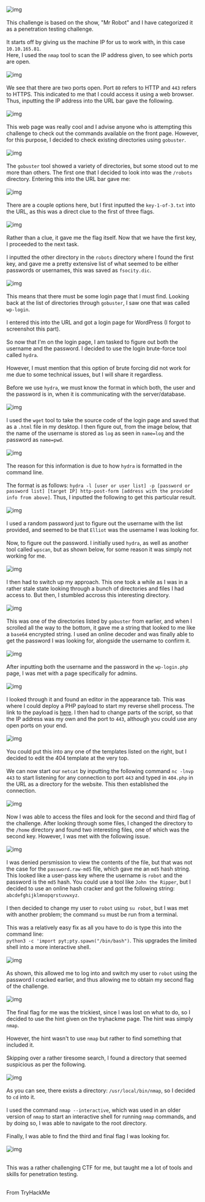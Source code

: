 ![img](images/challenge.png) <br><br>
This challenge is based on the show, "Mr Robot" and I have categorized it as a penetration testing challenge.<br><br>
It starts off by giving us the machine IP for us to work with, in this case `10.10.165.81`. <br>
Here, I used the `nmap` tool to scan the IP address given, to see which ports are open. <br><br>
![img](images/nmap.png) <br><br>
We see that there are two ports open. Port `80` refers to HTTP and `443` refers to HTTPS. This indicated to me
that I could access it using a web browser. Thus, inputting the IP address into the URL bar gave the following.<br><br>
![img](images/homepage.png)<br><br>
This web page was really cool and I advise anyone who is attempting this challenge to check out the commands available on the front page. However, for this
purpose, I decided to check existing directories using `gobuster`.<br><br>
![img](images/gobuster.png)<br><br>
The `gobuster` tool showed a variety of directories, but some stood out to me more than others. The first one that I decided to look into was
the `/robots` directory. Entering this into the URL bar gave me: <br><br>
![img](images/robots.png)<br><br>
There are a couple options here, but I first inputted the `key-1-of-3.txt` into the URL, as this was a direct clue to the first of three flags.<br><br>
![img](images/key1.png)<br><br>
Rather than a clue, it gave me the flag itself. Now that we have the first key, I proceeded to the next task.<br><br>
I inputted the other directory in the `robots` directory where I found the first key, and gave me a pretty extensive list of what seemed to be either passwords or usernames, this was saved as `fsocity.dic`.<br><br>
![img](images/wordlist.png)<br><br>
This means that there must be some login page that I must find. Looking back at the list of directories through `gobuster`, I saw one that was called `wp-login`. <br><br>
I entered this into the URL and got a login page for WordPress (I forgot to screenshot this part).<br><br>
So now that I'm on the login page, I am tasked to figure out both the username and the password. I decided to use the login brute-force tool called `hydra`.<br><br>
However, I must mention that this option of brute forcing did not work for me due to some technical issues, but I will share it regardless. <br><br>
Before we use `hydra`, we must know the format in which both, the user and the password is in, when it is communicating with the server/database.<br><br>
![img](images/wget.png)<br><br>
I used the `wget` tool to take the source code of the login page and saved that as a `.html` file in my desktop. I then figure out, from the image below, that the name of the username is stored as `log` as seen in `name=log` and the password as `name=pwd`.<br><br>
![img](images/html.png)<br><br>
The reason for this information is due to how `hydra` is formatted in the command line. <br><br>
The format is as follows: `hydra -l [user or user list] -p [password or password list] [target IP] http-post-form [address with the provided info from above]`.
Thus, I inputted the following to get this particular result.<br><br>
![img](images/hydra1.png)<br><br>
I used a random password just to figure out the username with the list provided, and seemed to be that `Elliot` was the username I was looking for.<br><br>
Now, to figure out the password. I initially used `hydra`, as well as another tool called `wpscan`, but as shown below, for some reason it was simply not working for me.<br><br>
![img](images/hydraissue.png)<br><br>
I then had to switch up my approach. This one took a while as I was in a rather stale state looking through a bunch of directories and files I had access to. But then, I stumbled accross this interesting directory.<br><br>
![img](images/license.png)<br><br>
This was one of the directories listed by `gobuster` from earlier, and when I scrolled all the way to the bottom, it gave me a string that looked to me like a `base64` encrypted string. I used an online decoder and was finally able to get the password I was looking for, alongside the username to confirm it.<br><br>
![img](images/base64dec.png)<br><br>
After inputting both the username and the password in the `wp-login.php` page, I was met with a page specifically for admins.<br><br>
![img](images/wplogged.png)<br><br>
I looked through it and found an editor in the appearance tab. This was where I could deploy a PHP payload to start my reverse shell process. The link to the payload is [here](https://github.com/pentestmonkey/php-reverse-shell/blob/master/php-reverse-shell.php). I then had to change parts of the script, so that the IP address was my own and the port to `443`, although you could use any open ports on your end.<br><br>
![img](images/phpreverse.png)<br><br>
You could put this into any one of the templates listed on the right, but I decided to edit the 404 template at the very top.<br><br>
We can now start our `netcat` by inputting the following command `nc -lnvp 443` to start listening for any connection to port `443` and typed in `404.php` in the URL as a directory for the website. This then established the connection.<br><br>
![img](images/ncshell.png)<br><br>
Now I was able to access the files and look for the second and third flag of the challenge. After looking through some files, I changed the directory to the `/home` directory and found two interesting files, one of which was the second key. However, I was met with the following issue.<br><br>
![img](images/robothash.png)<br><br>
I was denied persmission to view the contents of the file, but that was not the case for the `password.raw-md5` file, which gave me an `md5` hash string. This looked like a user-pass key where the username is `robot` and the password is the `md5` hash. You could use a tool like `John the Ripper`, but I decided to use an online hash cracker and got the following string: `abcdefghijklmnopqrstuvwxyz`. <br><br>
I then decided to change my user to `robot` using `su robot`, but I was met with another problem; the command `su` must be run from a terminal. <br><br>
This was a relatively easy fix as all you have to do is type this into the command line: <br>
`python3 -c 'import pyt;pty.spawn("/bin/bash")`. This upgrades the limited shell into a more interactive shell.<br><br>
![img](images/surobot.png)<br><br>
As shown, this allowed me to log into and switch my user to `robot` using the password I cracked earlier, and thus allowing me to obtain my second flag of the challenge.<br><br>
![img](images/key2.png)<br><br>
The final flag for me was the trickiest, since I was lost on what to do, so I decided to use the hint given on the tryhackme page. The hint was simply `nmap`.<br><br>
However, the hint wasn't to use `nmap` but rather to find something that included it.<br><br>
Skipping over a rather tiresome search, I found a directory that seemed suspicious as per the following. <br><br>
![img](images/nmapbin.png)<br><br>
As you can see, there exists a directory: `/usr/local/bin/nmap`, so I decided to `cd` into it.<br><br>
I used the command `nmap --interactive`, which was used in an older version of `nmap` to start an interactive shell for running `nmap` commands, and by doing so, I was able to navigate to the root directory.<br><br>
Finally, I was able to find the third and final flag I was looking for.<br><br>
![img](images/key3.png)<br><br>

This was a rather challenging CTF for me, but taught me a lot of tools and skills for penetration testing.<br><br>

From TryHackMe
